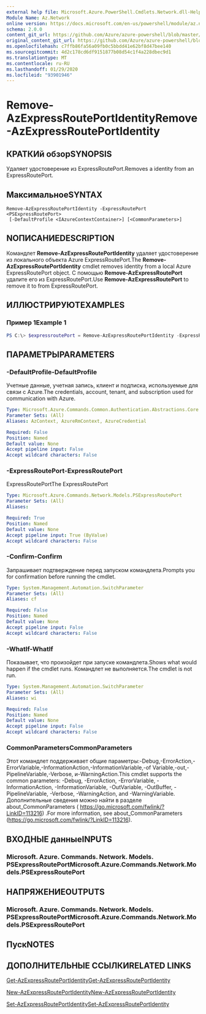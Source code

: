 ```yaml
---
external help file: Microsoft.Azure.PowerShell.Cmdlets.Network.dll-Help.xml
Module Name: Az.Network
online version: https://docs.microsoft.com/en-us/powershell/module/az.network/remove-azexpressrouteportidentity
schema: 2.0.0
content_git_url: https://github.com/Azure/azure-powershell/blob/master/src/Network/Network/help/Remove-AzExpressRoutePortIdentity.md
original_content_git_url: https://github.com/Azure/azure-powershell/blob/master/src/Network/Network/help/Remove-AzExpressRoutePortIdentity.md
ms.openlocfilehash: c7ffb86fa56a09fb0c5bbdd41e62bf8d47bee140
ms.sourcegitcommit: 4d2c178cd6df9151877b08d54c1f4a228dbec9d1
ms.translationtype: MT
ms.contentlocale: ru-RU
ms.lasthandoff: 01/29/2020
ms.locfileid: "93901946"
---
```

# <span data-ttu-id="11bbd-101">Remove-AzExpressRoutePortIdentity</span><span class="sxs-lookup"><span data-stu-id="11bbd-101">Remove-AzExpressRoutePortIdentity</span></span>

## <span data-ttu-id="11bbd-102">КРАТКИй обзор</span><span class="sxs-lookup"><span data-stu-id="11bbd-102">SYNOPSIS</span></span>
<span data-ttu-id="11bbd-103">Удаляет удостоверение из ExpressRoutePort.</span><span class="sxs-lookup"><span data-stu-id="11bbd-103">Removes a identity from an ExpressRoutePort.</span></span>

## <span data-ttu-id="11bbd-104">Максимальное</span><span class="sxs-lookup"><span data-stu-id="11bbd-104">SYNTAX</span></span>

```
Remove-AzExpressRoutePortIdentity -ExpressRoutePort <PSExpressRoutePort>
 [-DefaultProfile <IAzureContextContainer>] [<CommonParameters>]
```

## <span data-ttu-id="11bbd-105">NОПИСАНИЕ</span><span class="sxs-lookup"><span data-stu-id="11bbd-105">DESCRIPTION</span></span>
<span data-ttu-id="11bbd-106">Командлет **Remove-AzExpressRoutePortIdentity** удаляет удостоверение из локального объекта Azure ExpressRoutePort.</span><span class="sxs-lookup"><span data-stu-id="11bbd-106">The **Remove-AzExpressRoutePortIdentity** cmdlet removes identity from a local Azure ExpressRoutePort object.</span></span> <span data-ttu-id="11bbd-107">С помощью **Remove-AzExpressRoutePort** удалите его из ExpressRoutePort.</span><span class="sxs-lookup"><span data-stu-id="11bbd-107">Use **Remove-AzExpressRoutePort** to remove it to from ExpressRoutePort.</span></span>

## <span data-ttu-id="11bbd-108">ИЛЛЮСТРИРУЮТ</span><span class="sxs-lookup"><span data-stu-id="11bbd-108">EXAMPLES</span></span>

### <span data-ttu-id="11bbd-109">Пример 1</span><span class="sxs-lookup"><span data-stu-id="11bbd-109">Example 1</span></span>
```powershell
PS C:\> $expressroutePort = Remove-AzExpressRoutePortIdentity -ExpressRoutePort $expressroutePort
```

## <span data-ttu-id="11bbd-110">ПАРАМЕТРЫ</span><span class="sxs-lookup"><span data-stu-id="11bbd-110">PARAMETERS</span></span>

### <span data-ttu-id="11bbd-111">-DefaultProfile</span><span class="sxs-lookup"><span data-stu-id="11bbd-111">-DefaultProfile</span></span>
<span data-ttu-id="11bbd-112">Учетные данные, учетная запись, клиент и подписка, используемые для связи с Azure.</span><span class="sxs-lookup"><span data-stu-id="11bbd-112">The credentials, account, tenant, and subscription used for communication with Azure.</span></span>

```yaml
Type: Microsoft.Azure.Commands.Common.Authentication.Abstractions.Core.IAzureContextContainer
Parameter Sets: (All)
Aliases: AzContext, AzureRmContext, AzureCredential

Required: False
Position: Named
Default value: None
Accept pipeline input: False
Accept wildcard characters: False
```

### <span data-ttu-id="11bbd-113">-ExpressRoutePort</span><span class="sxs-lookup"><span data-stu-id="11bbd-113">-ExpressRoutePort</span></span>
<span data-ttu-id="11bbd-114">ExpressRoutePort</span><span class="sxs-lookup"><span data-stu-id="11bbd-114">The ExpressRoutePort</span></span>

```yaml
Type: Microsoft.Azure.Commands.Network.Models.PSExpressRoutePort
Parameter Sets: (All)
Aliases:

Required: True
Position: Named
Default value: None
Accept pipeline input: True (ByValue)
Accept wildcard characters: False
```

### <span data-ttu-id="11bbd-115">-Confirm</span><span class="sxs-lookup"><span data-stu-id="11bbd-115">-Confirm</span></span>
<span data-ttu-id="11bbd-116">Запрашивает подтверждение перед запуском командлета.</span><span class="sxs-lookup"><span data-stu-id="11bbd-116">Prompts you for confirmation before running the cmdlet.</span></span>

```yaml
Type: System.Management.Automation.SwitchParameter
Parameter Sets: (All)
Aliases: cf

Required: False
Position: Named
Default value: None
Accept pipeline input: False
Accept wildcard characters: False
```

### <span data-ttu-id="11bbd-117">-WhatIf</span><span class="sxs-lookup"><span data-stu-id="11bbd-117">-WhatIf</span></span>
<span data-ttu-id="11bbd-118">Показывает, что произойдет при запуске командлета.</span><span class="sxs-lookup"><span data-stu-id="11bbd-118">Shows what would happen if the cmdlet runs.</span></span>
<span data-ttu-id="11bbd-119">Командлет не выполняется.</span><span class="sxs-lookup"><span data-stu-id="11bbd-119">The cmdlet is not run.</span></span>

```yaml
Type: System.Management.Automation.SwitchParameter
Parameter Sets: (All)
Aliases: wi

Required: False
Position: Named
Default value: None
Accept pipeline input: False
Accept wildcard characters: False
```

### <span data-ttu-id="11bbd-120">CommonParameters</span><span class="sxs-lookup"><span data-stu-id="11bbd-120">CommonParameters</span></span>
<span data-ttu-id="11bbd-121">Этот командлет поддерживает общие параметры:-Debug,-ErrorAction,-ErrorVariable,-InformationAction,-InformationVariable,-of Variable,-out,-PipelineVariable,-Verbose, и-WarningAction.</span><span class="sxs-lookup"><span data-stu-id="11bbd-121">This cmdlet supports the common parameters: -Debug, -ErrorAction, -ErrorVariable, -InformationAction, -InformationVariable, -OutVariable, -OutBuffer, -PipelineVariable, -Verbose, -WarningAction, and -WarningVariable.</span></span> <span data-ttu-id="11bbd-122">Дополнительные сведения можно найти в разделе about_CommonParameters ( https://go.microsoft.com/fwlink/?LinkID=113216) .</span><span class="sxs-lookup"><span data-stu-id="11bbd-122">For more information, see about_CommonParameters (https://go.microsoft.com/fwlink/?LinkID=113216).</span></span>


## <span data-ttu-id="11bbd-123">ВХОДНЫЕ данные</span><span class="sxs-lookup"><span data-stu-id="11bbd-123">INPUTS</span></span>

### <span data-ttu-id="11bbd-124">Microsoft. Azure. Commands. Network. Models. PSExpressRoutePort</span><span class="sxs-lookup"><span data-stu-id="11bbd-124">Microsoft.Azure.Commands.Network.Models.PSExpressRoutePort</span></span>

## <span data-ttu-id="11bbd-125">НАПРЯЖЕНИЕ</span><span class="sxs-lookup"><span data-stu-id="11bbd-125">OUTPUTS</span></span>

### <span data-ttu-id="11bbd-126">Microsoft. Azure. Commands. Network. Models. PSExpressRoutePort</span><span class="sxs-lookup"><span data-stu-id="11bbd-126">Microsoft.Azure.Commands.Network.Models.PSExpressRoutePort</span></span>

## <span data-ttu-id="11bbd-127">Пуск</span><span class="sxs-lookup"><span data-stu-id="11bbd-127">NOTES</span></span>

## <span data-ttu-id="11bbd-128">ДОПОЛНИТЕЛЬНЫЕ ССЫЛКИ</span><span class="sxs-lookup"><span data-stu-id="11bbd-128">RELATED LINKS</span></span>
[<span data-ttu-id="11bbd-129">Get-AzExpressRoutePortIdentity</span><span class="sxs-lookup"><span data-stu-id="11bbd-129">Get-AzExpressRoutePortIdentity</span></span>](./Get-AzExpressRoutePortIdentity.md)

[<span data-ttu-id="11bbd-130">New-AzExpressRoutePortIdentity</span><span class="sxs-lookup"><span data-stu-id="11bbd-130">New-AzExpressRoutePortIdentity</span></span>](./New-AzExpressRoutePortIdentity.md)

[<span data-ttu-id="11bbd-131">Set-AzExpressRoutePortIdentity</span><span class="sxs-lookup"><span data-stu-id="11bbd-131">Set-AzExpressRoutePortIdentity</span></span>](./Set-AzExpressRoutePortIdentity.md)
